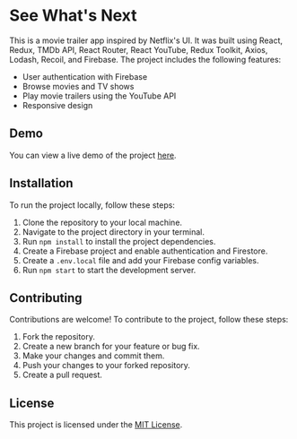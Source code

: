 # See What's Next

This is a movie trailer app inspired by Netflix's UI. 
It was built using React, Redux, TMDb API, React Router, React YouTube, Redux Toolkit, Axios,
Lodash, Recoil, and Firebase. The project includes the following features:

- User authentication with Firebase
- Browse movies and TV shows
- Play movie trailers using the YouTube API
- Responsive design

## Demo

You can view a live demo of the project [here](https://see-whats-next.vercel.app).

## Installation

To run the project locally, follow these steps:

1. Clone the repository to your local machine.
2. Navigate to the project directory in your terminal.
3. Run `npm install` to install the project dependencies.
4. Create a Firebase project and enable authentication and Firestore.
5. Create a `.env.local` file and add your Firebase config variables.
6. Run `npm start` to start the development server.

## Contributing

Contributions are welcome! To contribute to the project, follow these steps:

1. Fork the repository.
2. Create a new branch for your feature or bug fix.
3. Make your changes and commit them.
4. Push your changes to your forked repository.
5. Create a pull request.

## License

This project is licensed under the [MIT License](https://opensource.org/licenses/MIT).
